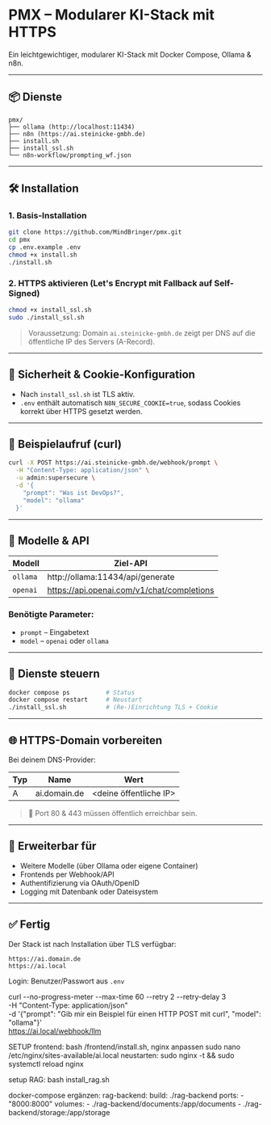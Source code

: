 # PMX – Modularer KI-Stack mit HTTPS

Ein leichtgewichtiger, modularer KI-Stack mit Docker Compose, Ollama & n8n.

---

## 📦 Dienste

```
pmx/
├── ollama (http://localhost:11434)
├── n8n (https://ai.steinicke-gmbh.de)
├── install.sh
├── install_ssl.sh
└── n8n-workflow/prompting_wf.json
```

---

## 🛠 Installation

### 1. Basis-Installation

```bash
git clone https://github.com/MindBringer/pmx.git
cd pmx
cp .env.example .env
chmod +x install.sh
./install.sh
```

### 2. HTTPS aktivieren (Let's Encrypt mit Fallback auf Self-Signed)

```bash
chmod +x install_ssl.sh
sudo ./install_ssl.sh
```
> Voraussetzung: Domain `ai.steinicke-gmbh.de` zeigt per DNS auf die öffentliche IP des Servers (A-Record).


---

## 🔐 Sicherheit & Cookie-Konfiguration

- Nach `install_ssl.sh` ist TLS aktiv.
- `.env` enthält automatisch `N8N_SECURE_COOKIE=true`, sodass Cookies korrekt über HTTPS gesetzt werden.

---

## 🧠 Beispielaufruf (curl)

```bash
curl -X POST https://ai.steinicke-gmbh.de/webhook/prompt \
  -H "Content-Type: application/json" \
  -u admin:supersecure \
  -d '{
    "prompt": "Was ist DevOps?",
    "model": "ollama"
  }'
```

---

## 📘 Modelle & API

| Modell    | Ziel-API                                    |
|-----------|---------------------------------------------|
| `ollama`  | http://ollama:11434/api/generate            |
| `openai`  | https://api.openai.com/v1/chat/completions  |

### Benötigte Parameter:
- `prompt` – Eingabetext
- `model` – `openai` oder `ollama`

---

## 🔁 Dienste steuern

```bash
docker compose ps          # Status
docker compose restart     # Neustart
./install_ssl.sh           # (Re-)Einrichtung TLS + Cookie
```

---

## 🌐 HTTPS-Domain vorbereiten

Bei deinem DNS-Provider:

| Typ | Name                  | Wert                |
|-----|-----------------------|---------------------|
| A   | ai.domain.de | <deine öffentliche IP> |

> 🔐 Port 80 & 443 müssen öffentlich erreichbar sein.

---

## 🔄 Erweiterbar für

- Weitere Modelle (über Ollama oder eigene Container)
- Frontends per Webhook/API
- Authentifizierung via OAuth/OpenID
- Logging mit Datenbank oder Dateisystem

---

## ✅ Fertig

Der Stack ist nach Installation über TLS verfügbar:

```
https://ai.domain.de
https://ai.local
```

Login: Benutzer/Passwort aus `.env`

curl --no-progress-meter --max-time 60 --retry 2 --retry-delay 3 \
  -H "Content-Type: application/json" \
  -d '{"prompt": "Gib mir ein Beispiel für einen HTTP POST mit curl", "model": "ollama"}' \
  https://ai.local/webhook/llm

  SETUP frontend:
  bash /frontend/install.sh, nginx anpassen sudo nano /etc/nginx/sites-available/ai.local
  neustarten:
  sudo nginx -t && sudo systemctl reload nginx

setup RAG:
  bash install_rag.sh

  docker-compose ergänzen:
    rag-backend:
    build: ./rag-backend
    ports:
      - "8000:8000"
    volumes:
      - ./rag-backend/documents:/app/documents
      - ./rag-backend/storage:/app/storage
